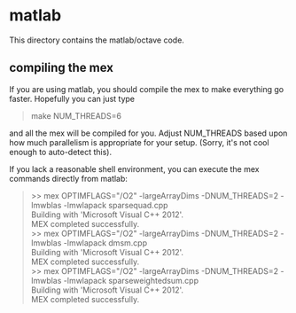 matlab
==========
This directory contains the matlab/octave code.

compiling the mex
-----------------
If you are using matlab, you should compile the mex to make everything go faster.  Hopefully you can just type
> make NUM_THREADS=6
 
and all the mex will be compiled for you.  Adjust NUM_THREADS based upon how much parallelism is appropriate for your setup.  (Sorry, it's not cool enough to auto-detect this).

If you lack a reasonable shell environment, you can execute the mex commands directly from matlab:

> &gt;&gt; mex OPTIMFLAGS="&#47;O2" -largeArrayDims -DNUM\_THREADS=2 -lmwblas -lmwlapack sparsequad.cpp  
> Building with 'Microsoft Visual C++ 2012'.  
> MEX completed successfully.  
> &gt;&gt; mex OPTIMFLAGS="&#47;O2" -largeArrayDims -DNUM\_THREADS=2 -lmwblas -lmwlapack dmsm.cpp  
> Building with 'Microsoft Visual C++ 2012'.  
> MEX completed successfully.  
> &gt;&gt; mex OPTIMFLAGS="&#47;O2" -largeArrayDims -DNUM\_THREADS=2 -lmwblas -lmwlapack sparseweightedsum.cpp  
> Building with 'Microsoft Visual C++ 2012'.  
> MEX completed successfully.
